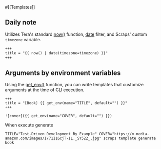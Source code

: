 #[[Templates]]

## Daily note
Utilizes Tera's standard [now()](https://keats.github.io/tera/docs/#now) function, [date](https://keats.github.io/tera/docs/#date) filter, and Scraps' custom `timezone` variable.

```md
+++
title = "{{ now() | date(timezone=timezone) }}"
+++
```

## Arguments by environment variables
Using the [get_env()](https://keats.github.io/tera/docs/#get-env) function, you can write templates that customize arguments at the time of CLI execution.

```
+++
title = "[Book] {{ get_env(name="TITLE", default="") }}"
+++

![cover]({{ get_env(name="COVER", default="") }})
```

When execute generate
```
TITLE="Test-Driven Development By Example" COVER="https://m.media-amazon.com/images/I/71I1GcjT-IL._SY522_.jpg" scraps template generate book
```
